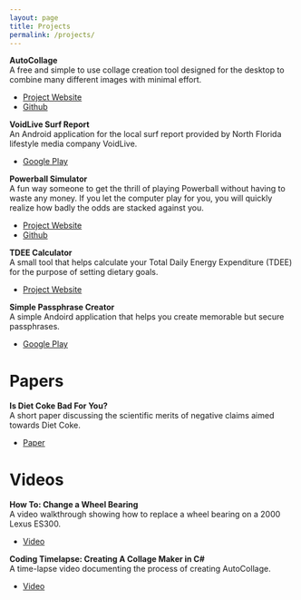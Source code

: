 ```yaml
---
layout: page
title: Projects
permalink: /projects/
---
```

**AutoCollage**  
A free and simple to use collage creation tool designed for the desktop to combine many different images with minimal effort.    
* [Project Website](http://relabit.com/autocollage)  
* [Github](https://www.github.com/bnewell/autocollage)  

   
**VoidLive Surf Report**  
An Android application for the local surf report provided by North Florida lifestyle media company VoidLive.    

* [Google Play](https://play.google.com/store/apps/details?id=projects.sjp&hl=en)  

**Powerball Simulator**  
A fun way someone to get the thrill of playing Powerball without having to waste any money. If you let the computer play for you, you will quickly realize how badly the odds are stacked against you.  

* [Project Website](http://relabit.com/powerball)  
* [Github](https://www.github.com/bnewell/powerball)

**TDEE Calculator**  
A small tool that helps calculate your Total Daily Energy Expenditure (TDEE) for the purpose of setting dietary goals.  

* [Project Website](http://relabit.com/tdee)

**Simple Passphrase Creator**  
A simple Andoird application that helps you create memorable but secure passphrases.  

* [Google Play](https://play.google.com/store/apps/details?id=com.relabit.spc&hl=en)
 
 

# Papers

**Is Diet Coke Bad For You?**  
A short paper discussing the scientific merits of negative claims aimed towards Diet Coke.  

* [Paper](http://relabit.com/diet-coke.html) 


# Videos      
**How To: Change a Wheel Bearing**  
A video walkthrough showing how to replace a wheel bearing on a 2000 Lexus ES300. 

* [Video](https://www.youtube.com/watch?v=LBmKBWbB8AM)

**Coding Timelapse: Creating A Collage Maker in C#**  
A time-lapse video documenting the process of creating AutoCollage.  

* [Video](https://www.youtube.com/watch?v=voeKAqxHX-0)
